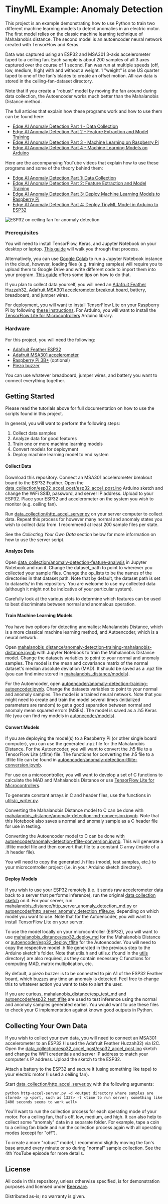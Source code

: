 # TinyML Example: Anomaly Detection

This project is an example demonstrating how to use Python to train two different machine learning models to detect anomalies in an electric motor. The first model relies on the classic machine learning technique of Mahalanobis distance. The second model is an autoencoder neural network created with TensorFlow and Keras.

Data was captured using an ESP32 and MSA301 3-axis accelerometer taped to a ceiling fan. Each sample is about 200 samples of all 3 axes captured over the course of 1 second. Fan was run at multiple speeds (off, low, medium, high) with and without a weight. 1 "weight" is one US quarter taped to one of the fan's blades to create an offset motion. All raw data is stored in the ceiling-fan-dataset directory.

Note that if you create a "robust" model by moving the fan around during data collection, the Autoencoder works much better than the Mahalanobis Distance method.

The full articles that explain how these programs work and how to use them can be found here:
* [Edge AI Anomaly Detection Part 1 - Data Collection](https://www.digikey.com/en/maker/projects/edge-ai-anomaly-detection-part-1-data-collection/7bb112f76ef644edaedc5e08dba5faae)
* [Edge AI Anomaly Detection Part 2 - Feature Extraction and Model Training](https://www.digikey.com/en/maker/projects/edge-ai-anomaly-detection-part-2-feature-extraction-and-model-training/70927a6e439b49bea7305953a3c9bfff)
* [Edge AI Anomaly Detection Part 3 - Machine Learning on Raspberry Pi](https://www.digikey.com/en/maker/projects/edge-ai-anomaly-detection-part-3-machine-learning-on-raspberry-pi/af9dd958b23d4ea1b40bc3cc060ef8c9)
* [Edge AI Anomaly Detection Part 4 - Machine Learning Models on Arduino](https://www.digikey.com/en/maker/projects/edge-ai-anomaly-detection-part-4-machine-learning-models-on-arduino/afacfc3dbaf24c6c94a55c4afae1afb2)

Here are the accompanying YouTube videos that explain how to use these programs and some of the theory behind them:
* [Edge AI Anomaly Detection Part 1: Data Collection](https://www.youtube.com/watch?v=Bxd7W1I-tq4)
* [Edge AI Anomaly Detection Part 2: Feature Extraction and Model Training](https://www.youtube.com/watch?v=Mu3CzG-na4k)
* [Edge AI Anomaly Detection Part 3: Deploy Machine Learning Models to Raspberry Pi](https://www.youtube.com/watch?v=3lCeYjnuTAk)
* [Edge AI Anomaly Detection Part 4: Deploy TinyML Model in Arduino to ESP32](https://www.youtube.com/watch?v=Ya923oUF33U)

![ESP32 on ceiling fan for anomaly detection](https://raw.githubusercontent.com/ShawnHymel/tflite-anomaly-detection-example/master/images/fan-anomaly-detection-cover.jpg)

### Prerequisites

You will need to install TensorFlow, Keras, and Jupyter Notebook on your desktop or laptop. [This guide](https://www.digikey.com/en/maker/projects/getting-started-with-machine-learning-using-tensorflow-and-keras/0746640deea84313998f5f95c8206e5b) will walk you through that process. 

Alternatively, you can use [Google Colab](https://colab.research.google.com/) to run a Jupyter Notebook instance in the cloud, however, loading files (e.g. training samples) will require you to upload them to Google Drive and write different code to import them into your program. [This guide](https://towardsdatascience.com/3-ways-to-load-csv-files-into-colab-7c14fcbdcb92) offers some tips on how to do that.

If you plan to collect data yourself, you will need an [Adafruit Feather Huzzah32](https://www.digikey.com/product-detail/en/adafruit-industries-llc/3591/1528-2514-ND/8119805), [Adafruit MSA301 accelerometer breakout board](https://www.digikey.com/products/en/development-boards-kits-programmers/evaluation-boards-expansion-boards-daughter-cards/797?k=msa301), battery, breadboard, and jumper wires.

For deployment, you will want to install TensorFlow Lite on your Raspberry Pi by following [these instructions](https://www.tensorflow.org/lite/guide/python). For Arduino, you will want to install the [TensorFlow Lite for Microcontrollers](https://www.tensorflow.org/lite/microcontrollers) Arduino library.

### Hardware

For this project, you will need the following:

* [Adafruit Feather ESP32](https://www.digikey.com/product-detail/en/adafruit-industries-llc/3591/1528-2514-ND/8119805)
* [Adafruit MSA301 accelerometer](https://www.digikey.com/product-detail/en/adafruit-industries-llc/4344/1528-4344-ND/10419635)
* [Raspberry Pi 3B+](https://www.digikey.com/product-detail/en/raspberry-pi/RASPBERRY-PI-3-MODEL-B-/1690-1025-ND/8571724) (optional)
* [Piezo buzzer](https://www.digikey.com/product-detail/en/db-unlimited/IP303012-1/2104-IP303012-1-ND/9990516)

You can use whatever breadboard, jumper wires, and battery you want to connect everything together.

Getting Started
---------------

Please read the tutorials above for full documentation on how to use the scripts found in this project.

In general, you will want to perform the following steps:

1. Collect data samples
2. Analyze data for good features
3. Train one or more machine learning models
4. Convert models for deployment
5. Deploy machine learning model to end system

#### Collect Data

Download this repository. Connect an MSA301 accelerometer breakout board to the ESP32 Feather. Open the [data_collection/esp32_accel_post/esp32_accel_post.ino](https://github.com/ShawnHymel/tinyml-example-anomaly-detection/blob/master/data_collection/esp32_accel_post/esp32_accel_post.ino) Arduino sketch and change the WiFi SSID, password, and server IP address. Upload to your ESP32. Place your ESP32 and accelerometer on the system you wish to monitor (e.g. ceiling fan).

Run [data_collection/http_accel_server.py](https://github.com/ShawnHymel/tinyml-example-anomaly-detection/blob/master/data_collection/http_accel_server.py) on your server computer to collect data. Repeat this process for however many normal and anomaly states you wish to collect data from. I recommend at least 200 sample files per state.

See the *Collecting Your Own Data* section below for more information on how to use the server script.

#### Analyze Data

Open [data_collection/anomaly-detection-feature-analysis](https://github.com/ShawnHymel/tinyml-example-anomaly-detection/blob/master/data_collection/anomaly-detection-feature-analysis.ipynb) in Jupyter Notebook and run it. Change the dataset_path to point to wherever you collected your sample files. Change the op_lists to be the names of the directories in that dataset path. Note that by default, the dataset path is set to datasets/ in this repository. You are welcome to use my collected data (although it might not be indicative of your particular system).

Carefully look at the various plots to determine which features can be used to best discriminate between normal and anomalous operation.

#### Train Machine Learning Models

You have two options for detecting anomalies: Mahalanobis Distance, which is a more classical machine learning method, and Autoencoder, which is a neural network.

Open [mahalanobis_distance/anomaly-detection-training-mahalanobis-distance.ipynb](https://github.com/ShawnHymel/tinyml-example-anomaly-detection/blob/master/mahalanobis_distance/anomaly-detection-training-mahalanobis-distance.ipynb) with Jupyter Notebook to train the Mahalanobis Distance model. Change the datasets variables to point to your normal and anomaly samples. The model is the mean and covariance matrix of the normal dataset's median absolute deviation (MAD). It should be saved as a .npz file (you can find mine stored in [mahalanobis_distance/models](https://github.com/ShawnHymel/tinyml-example-anomaly-detection/tree/master/mahalanobis_distance/models)).

For the Autoencoder, open [autoencoder/anomaly-detection-training-autoencoder.ipynb](https://github.com/ShawnHymel/tinyml-example-anomaly-detection/blob/master/autoencoder/anomaly-detection-training-autoencoder.ipynb). Change the datasets variables to point to your normal and anomaly samples. The model is a trained neural network. Note that you might need to create and train the model several times (initialized parameters are random) to get a good separation between normal and anomaly mean squared errors (MSEs). The model is saved as a .h5 Keras file (you can find my models in [autonecoder/models](https://github.com/ShawnHymel/tinyml-example-anomaly-detection/tree/master/autoencoder/models)).

#### Convert Models

If you are deploying the model(s) to a Raspberry Pi (or other single board computer), you can use the generated .npz file for the Mahalanobis Distance. For the Autoencoder, you will want to convert the .h5 file to a TensorFlow Lite (.tflite) file. The functions for converting the .h5 file to a .tflite file can be found in [autoencoder/anomaly-detection-tflite-conversion.ipynb](https://github.com/ShawnHymel/tinyml-example-anomaly-detection/blob/master/autoencoder/anomaly-detection-tflite-conversion.ipynb).

For use on a microcontroller, you will want to develop a set of C functions to calculate the MAD and Mahalanobis Distance or use [TensorFlow Lite for Microcontrollers](https://www.tensorflow.org/lite/microcontrollers).

To generate constant arrays in C and header files, use the functions in [utils/c_writer.py](https://github.com/ShawnHymel/tinyml-example-anomaly-detection/blob/master/utils/c_writer.py).

Converting the Mahalanobis Distance model to C can be done with [mahalanobis_distance/anomaly-detection-md-conversion.ipynb](https://github.com/ShawnHymel/tinyml-example-anomaly-detection/blob/master/mahalanobis_distance/anomaly-detection-md-conversion.ipynb). Note that this Notebook also saves a normal and anomaly sample as a C header file for use in testing.

Converting the Autoencoder model to C can be done with [autoencoder/anomaly-detection-tflite-conversion.ipynb](https://github.com/ShawnHymel/tinyml-example-anomaly-detection/blob/master/autoencoder/anomaly-detection-tflite-conversion.ipynb). This will generate a .tflite model file and then convert that file to a constant C array (inside of a .h header file).

You will need to copy the generated .h files (model, test samples, etc.) to your microcontroller project (i.e. in your Arduino sketch directory).

#### Deploy Models

If you wish to use your ESP32 remotely (i.e. it sends raw accelerometer data back to a server that performs inference), run the original [data collection sketch](https://github.com/ShawnHymel/tinyml-example-anomaly-detection/blob/master/data_collection/esp32_accel_post/esp32_accel_post.ino) on it. For your server, run [mahalanobis_distance/http_server_anomaly_detection_md.py](https://github.com/ShawnHymel/tinyml-example-anomaly-detection/blob/master/mahalanobis_distance/http_server_anomaly_detection_md.py) or [autoencoder/http_server_anomaly_detection_tflite.py](https://github.com/ShawnHymel/tinyml-example-anomaly-detection/blob/master/autoencoder/http_server_anomaly_detection_tflite.py), depending on which model you want to use. Note that for the Autoencoder, you will want to install TensorFlow Lite on your server.

To use the model locally on your microcontroller (ESP32), you will want to use [mahalanobis_distance/esp32_deploy_md](https://github.com/ShawnHymel/tinyml-example-anomaly-detection/tree/master/mahalanobis_distance/esp32_deploy_md) for the Mahalanobis Distance or [autoencoder/esp32_deploy_tflite](https://github.com/ShawnHymel/tinyml-example-anomaly-detection/tree/master/autoencoder/esp32_deploy_tflite) for the Autoencoder. You will need to copy the respective model .h file generated in the previous step to the Arduino sketch's folder. Note that utils.h and utils.c (found in the [utils](https://github.com/ShawnHymel/tinyml-example-anomaly-detection/tree/master/utils) directory) are also required, as they contain necessary C functions for computing MAD, matrix multiplication, etc.

By default, a piezo buzzer is to be connected to pin A1 of the ESP32 Feather board, which buzzes any time an anomaly is detected. Feel free to change this to whatever action you want to take to alert the user.

If you are curious, [mahalanobis_distance/esp_test_md](https://github.com/ShawnHymel/tinyml-example-anomaly-detection/tree/master/mahalanobis_distance/esp32_test_md) and [autoencoder/esp32_test_tflite](https://github.com/ShawnHymel/tinyml-example-anomaly-detection/tree/master/autoencoder/esp32_test_tflite) are used to test inference using the normal and anomaly samples generated earlier. You would want to use these files to check your C implementation against known good outputs in Python.

Collecting Your Own Data
---------------

If you wish to collect your own data, you will need to connect an MSA301 accelerometer to an ESP32 (I used the Adafruit Feather Huzzah32) via I2C. Open the [data_collection/esp32_accel_post/esp32_accel_post.ino](https://github.com/ShawnHymel/tinyml-example-anomaly-detection/blob/master/data_collection/esp32_accel_post/esp32_accel_post.ino) sketch and change the WiFi credentials and server IP address to match your computer's IP address. Upload the sketch to the ESP32.

Attach a battery to the ESP32 and secure it (using something like tape) to your electric motor (I used a ceiling fan).

Start [data_collection/http_accel_server.py](https://github.com/ShawnHymel/tinyml-example-anomaly-detection/blob/master/data_collection/http_accel_server.py) with the following arguments:

```
python http-accel-server.py -d <output directory where samples are stored> -p <port, such as 1337> -t <time to run server; something like 2400 seconds seems to work well>
```

You'll want to run the collection process for each operating mode of your motor. For a ceiling fan, that's off, low, medium, and high. It can also help to collect some "anomaly" data in a separate folder. For example, tape a coin to a ceiling fan blade and run the collection process again with all operating modes (except for "off").

To create a more "robust" model, I recommend slightly moving the fan's base around every minute or so during "normal" sample collection. See the 4th YouTube episode for more details.

License
-------

All code in this repository, unless otherwise specified, is for demonstration purposes and licensed under [Beerware](https://en.wikipedia.org/wiki/Beerware).

Distributed as-is; no warranty is given.
